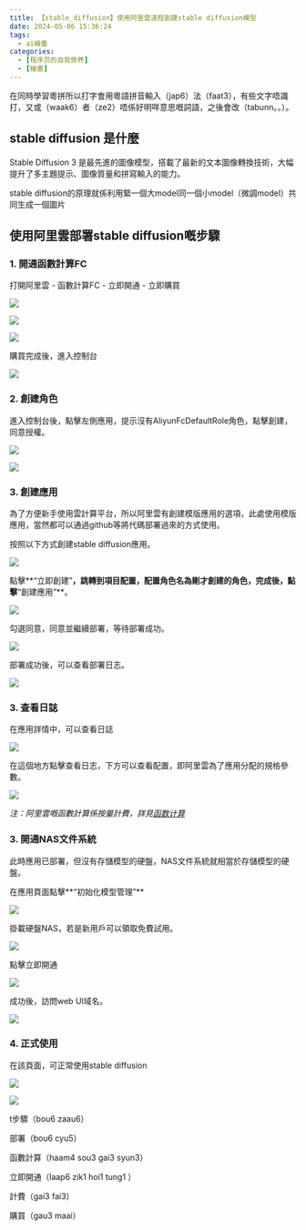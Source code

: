 ```yaml
---
title: 【stable_diffusion】使用阿里雲遠程創建stable diffusion模型
date: 2024-05-06 15:36:24
tags: 
  - ai繪畫
categories:
  - [程序员的自我修养]
  - [繪畫]
---
```


在同時學習粵拼所以打字會用粵語拼音輸入（jap6）法（faat3），有些文字唔識打，又或（waak6）者（ze2）唔係好明咩意思嘅詞語，之後會改（tabunn。。）。

## stable diffusion 是什麼

Stable Diffusion 3 是最先進的圖像模型，搭載了最新的文本圖像轉換技術，大幅提升了多主題提示、圖像質量和拼寫輸入的能力。

stable diffusion的原理就係利用緊一個大model同一個小model（微調model）共同生成一個圖片

## 使用阿里雲部署stable diffusion嘅步驟

### 1.  開通函數計算FC

打開阿里雲 - 函數計算FC - 立即開通 - 立即購買

![](/images/image-20240506160439777.png)

![](/images/image-20240506160543609.png)

![](/images/image-20240506160619111.png)

購買完成後，進入控制台

![](/images/image-20240506165704715.png)

### 2. 創建角色

進入控制台後，點擊左側應用，提示沒有AliyunFcDefaultRole角色，點擊創建，同意授權。

![](/images/image-20240506165936955.png)

![](/images/image-20240506170041720.png)

### 3.  創建應用

為了方便新手使用雲計算平台，所以阿里雲有創建模版應用的選項，此處使用模版應用，當然都可以通過github等將代碼部署過來的方式使用。

按照以下方式創建stable diffusion應用。

![](/images/image-20240506170847144.png)

點擊**“立即創建”**，跳轉到項目配置，配置角色名為剛才創建的角色，完成後，點擊**“創建應用”**。

![](/images/image-20240506171003658.png)

勾選同意，同意並繼續部署，等待部署成功。

![](/images/image-20240506171142441.png)

部署成功後，可以查看部署日志。

![](/images/image-20240506171402117.png)

### 3. 查看日誌

在應用詳情中，可以查看日誌

![](/images/image-20240506171849889.png)

在這個地方點擊查看日志，下方可以查看配置，即阿里雲為了應用分配的規格參數。

![](/images/image-20240506171958565.png)

*注：阿里雲嘅函數計算係按量計費，詳見[函数计算](https://help.aliyun.com/zh/fc/product-overview/billing-overview?spm=5176.28100096.0.0.123f8URl8URlDb)*

### 3.  開通NAS文件系統

此時應用已部署，但沒有存儲模型的硬盤，NAS文件系統就相當於存儲模型的硬盤。

在應用頁面點擊**“初始化模型管理”**

![](/images/image-20240506172451888.png)

掛載硬盤NAS，若是新用戶可以領取免費試用。

![](/images/image-20240506172805926.png)

點擊立即開通

![](/images/image-20240506172843424.png)

成功後，訪問web UI域名。

![](/images/image-20240506172921409.png)

### 4. 正式使用

在該頁面，可正常使用stable diffusion

![](/images/image-20240506173018997.png)

![](/images/image-20240506173430466.png)

t步驟（bou6 zaau6）

部署（bou6 cyu5）

函數計算（haam4 sou3 gai3 syun3）

立即開通（laap6 zik1 hoi1 tung1 ）

計費（gai3 fai3）

購買（gau3 maai）
